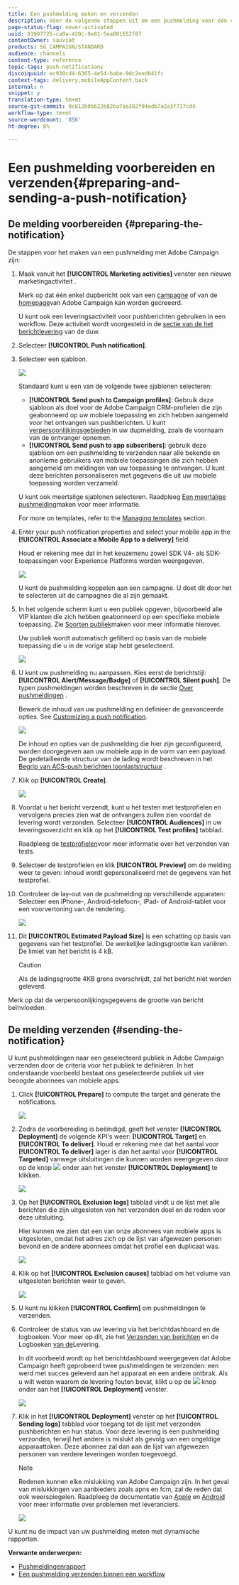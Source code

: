 ```yaml
---
title: Een pushmelding maken en verzenden
description: Voer de volgende stappen uit om een pushmelding voor één verzending te maken in Adobe Campaign.
page-status-flag: never-activated
uuid: 01997725-ca0a-420c-9e81-5ea801652f87
contentOwner: sauviat
products: SG_CAMPAIGN/STANDARD
audience: channels
content-type: reference
topic-tags: push-notifications
discoiquuid: ec930cd4-6365-4e54-babe-9dc2eed041fc
context-tags: delivery,mobileAppContent,back
internal: n
snippet: y
translation-type: tm+mt
source-git-commit: 9c812b0b622b82ba7aa382f04edb7a2a3f717cd4
workflow-type: tm+mt
source-wordcount: '856'
ht-degree: 8%

---
```



# Een pushmelding voorbereiden en verzenden{#preparing-and-sending-a-push-notification}

## De melding voorbereiden {#preparing-the-notification}

De stappen voor het maken van een pushmelding met Adobe Campaign zijn:

1. Maak vanuit het **[!UICONTROL Marketing activities]** venster een nieuwe marketingactiviteit [](../../start/using/marketing-activities.md#creating-a-marketing-activity).

   Merk op dat één enkel dupbericht ook van een [campagne](../../start/using/marketing-activities.md#creating-a-marketing-activity) of van de [homepage](../../start/using/interface-description.md#home-page)van Adobe Campaign kan worden gecreeerd.

   U kunt ook een leveringsactiviteit voor pushberichten gebruiken in een workflow. Deze activiteit wordt voorgesteld in de [sectie van de het berichtlevering](../../automating/using/push-notification-delivery.md) van de duw.

1. Selecteer **[!UICONTROL Push notification]**.
1. Selecteer een sjabloon.

   ![](assets/push_notif_type.png)

   Standaard kunt u een van de volgende twee sjablonen selecteren:

   * **[!UICONTROL Send push to Campaign profiles]**: Gebruik deze sjabloon als doel voor de Adobe Campaign CRM-profielen die zijn geabonneerd op uw mobiele toepassing en zich hebben aangemeld voor het ontvangen van pushberichten. U kunt [verpersoonlijkingsgebieden](../../designing/using/personalization.md#inserting-a-personalization-field) in uw dupmelding, zoals de voornaam van de ontvanger opnemen.
   * **[!UICONTROL Send push to app subscribers]**: gebruik deze sjabloon om een pushmelding te verzenden naar alle bekende en anonieme gebruikers van mobiele toepassingen die zich hebben aangemeld om meldingen van uw toepassing te ontvangen. U kunt deze berichten personaliseren met gegevens die uit uw mobiele toepassing worden verzameld.

   U kunt ook meertalige sjablonen selecteren. Raadpleeg [Een meertalige pushmelding](../../channels/using/creating-a-multilingual-push-notification.md)maken voor meer informatie.

   For more on templates, refer to the [Managing templates](../../start/using/marketing-activity-templates.md) section.

1. Enter your push notification properties and select your mobile app in the **[!UICONTROL Associate a Mobile App to a delivery]** field.

   Houd er rekening mee dat in het keuzemenu zowel SDK V4- als SDK-toepassingen voor Experience Platforms worden weergegeven.

   ![](assets/push_notif_properties.png)

   U kunt de pushmelding koppelen aan een campagne. U doet dit door het te selecteren uit de campagnes die al zijn gemaakt.

1. In het volgende scherm kunt u een publiek opgeven, bijvoorbeeld alle VIP klanten die zich hebben geabonneerd op een specifieke mobiele toepassing. Zie [Soorten publiek](../../audiences/using/creating-audiences.md)maken voor meer informatie hierover.

   Uw publiek wordt automatisch gefilterd op basis van de mobiele toepassing die u in de vorige stap hebt geselecteerd.

   ![](assets/push_notif_audience.png)

1. U kunt uw pushmelding nu aanpassen. Kies eerst de berichtstijl: **[!UICONTROL Alert/Message/Badge]** of **[!UICONTROL Silent push]**. De typen pushmeldingen worden beschreven in de sectie [Over pushmeldingen](../../channels/using/about-push-notifications.md) .

   Bewerk de inhoud van uw pushmelding en definieer de geavanceerde opties. See [Customizing a push notification](../../channels/using/customizing-a-push-notification.md).

   ![](assets/push_notif_content.png)

   De inhoud en opties van de pushmelding die hier zijn geconfigureerd, worden doorgegeven aan uw mobiele app in de vorm van een payload. De gedetailleerde structuur van de lading wordt beschreven in het [Begrip van ACS-push berichten loonlaststructuur](https://docs.adobe.com/content/help/nl-NL/campaign-standard/using/communication-channels/push-notifications/push-payload.html) .

1. Klik op **[!UICONTROL Create]**.

   ![](assets/push_notif_content_2.png)

1. Voordat u het bericht verzendt, kunt u het testen met testprofielen en vervolgens precies zien wat de ontvangers zullen zien voordat de levering wordt verzonden. Selecteer **[!UICONTROL Audiences]** in uw leveringsoverzicht en klik op het **[!UICONTROL Test profiles]** tabblad.

   Raadpleeg de [testprofielen](../../sending/using/sending-proofs.md)voor meer informatie over het verzenden van tests.

1. Selecteer de testprofielen en klik **[!UICONTROL Preview]** om de melding weer te geven: inhoud wordt gepersonaliseerd met de gegevens van het testprofiel.
1. Controleer de lay-out van de pushmelding op verschillende apparaten: Selecteer een iPhone-, Android-telefoon-, iPad- of Android-tablet voor een voorvertoning van de rendering.

   ![](assets/push_notif_preview.png)

1. Dit **[!UICONTROL Estimated Payload Size]** is een schatting op basis van gegevens van het testprofiel. De werkelijke ladingsgrootte kan variëren. De limiet van het bericht is 4 kB.

   >[!CAUTION]
   >
   >Als de ladingsgrootte 4KB grens overschrijdt, zal het bericht niet worden geleverd.

Merk op dat de verpersoonlijkingsgegevens de grootte van bericht beïnvloeden.

## De melding verzenden {#sending-the-notification}

U kunt pushmeldingen naar een geselecteerd publiek in Adobe Campaign verzenden door de criteria voor het publiek te definiëren. In het onderstaande voorbeeld bestaat ons geselecteerde publiek uit vier beoogde abonnees van mobiele apps.

1. Click **[!UICONTROL Prepare]** to compute the target and generate the notifications.

   ![](assets/push_send_1.png)

1. Zodra de voorbereiding is beëindigd, geeft het venster **[!UICONTROL Deployment]** de volgende KPI&#39;s weer: **[!UICONTROL Target]** en **[!UICONTROL To deliver]**. Houd er rekening mee dat het aantal voor **[!UICONTROL To deliver]** lager is dan het aantal voor **[!UICONTROL Targeted]** vanwege uitsluitingen die kunnen worden weergegeven door op de knop ![](assets/lp_link_properties.png) onder aan het venster **[!UICONTROL Deployment]** te klikken.

   ![](assets/push_send_2.png)

1. Op het **[!UICONTROL Exclusion logs]** tabblad vindt u de lijst met alle berichten die zijn uitgesloten van het verzonden doel en de reden voor deze uitsluiting.

   Hier kunnen we zien dat een van onze abonnees van mobiele apps is uitgesloten, omdat het adres zich op de lijst van afgewezen personen bevond en de andere abonnees omdat het profiel een duplicaat was.

   ![](assets/push_send_5.png)

1. Klik op het **[!UICONTROL Exclusion causes]** tabblad om het volume van uitgesloten berichten weer te geven.

   ![](assets/push_send_7.png)

1. U kunt nu klikken **[!UICONTROL Confirm]** om pushmeldingen te verzenden.
1. Controleer de status van uw levering via het berichtdashboard en de logboeken. Voor meer op dit, zie het [Verzenden van berichten](../../sending/using/confirming-the-send.md) en de Logboeken [van de](../../sending/using/monitoring-a-delivery.md#delivery-logs)Levering.

   In dit voorbeeld wordt op het berichtdashboard weergegeven dat Adobe Campaign heeft geprobeerd twee pushmeldingen te verzenden: een werd met succes geleverd aan het apparaat en een andere ontbrak. Als u wilt weten waarom de levering fouten bevat, klikt u op de ![](assets/lp_link_properties.png) knop onder aan het **[!UICONTROL Deployment]** venster.

   ![](assets/push_send_4.png)

1. Klik in het **[!UICONTROL Deployment]** venster op het **[!UICONTROL Sending logs]** tabblad voor toegang tot de lijst met verzonden pushberichten en hun status. Voor deze levering is een pushmelding verzonden, terwijl het andere is mislukt als gevolg van een ongeldige apparaattoken. Deze abonnee zal dan aan de lijst van afgewezen personen van verdere leveringen worden toegevoegd.

   >[!NOTE]
   >
   >Redenen kunnen elke mislukking van Adobe Campaign zijn. In het geval van mislukkingen van aanbieders zoals apns en fcm, zal de reden dat ook weerspiegelen. Raadpleeg de documentatie van [Apple](https://developer.apple.com/library/content/documentation/NetworkingInternet/Conceptual/RemoteNotificationsPG/CommunicatingwithAPNs.html) en [Android](https://firebase.google.com/docs/cloud-messaging/http-server-ref) voor meer informatie over problemen met leveranciers.

   ![](assets/push_send_6.png)

U kunt nu de impact van uw pushmelding meten met dynamische rapporten.

**Verwante onderwerpen:**

* [Pushmeldingenrapport](../../reporting/using/push-notification-report.md)
* [Een pushmelding verzenden binnen een workflow](../../automating/using/push-notification-delivery.md)
